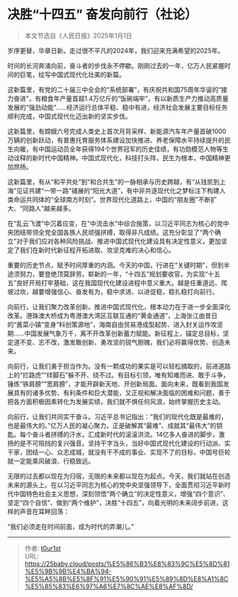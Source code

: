 # 决胜“十四五” 奋发向前行（社论）


> 本文节选自《人民日报》2025年1月1日

岁序更替，华章日新。走过很不平凡的2024年，我们迎来充满希望的2025年。

时间的长河奔涌向前，奋斗者的步伐永不停歇。刚刚过去的一年，亿万人民紧握时间的巨笔，绘写中国式现代化壮美的新篇。

这新篇里，有党的二十届三中全会的“系统部署”，有庆祝共和国75周年华诞的“接力奋进”，有粮食年产量首超1.4万亿斤的“饭碗端牢”，有以新质生产力推动高质量发展的“强劲动能”……经济运行总体平稳、稳中有进，经济社会发展主要目标任务顺利完成，中国式现代化迈出新的坚实步伐。

这新篇里，有嫦娥六号完成人类史上首次月背采样、新能源汽车年产量首破1000万辆的创新跃动，有普惠托育服务体系建设加快推进、养老保障水平持续提升的民生向暖，有中国运动员全年获得194个世界冠军的历史佳绩，有功勋模范人物等生动诠释的新时代中国精神。中国式现代化，科技打头阵，民生为根本，中国精神更加昂扬。

这新篇里，有从“和平共处”到“和合共生”的一脉相承与历史跨越，有“从钱凯到上海”见证共建“一带一路”铺展的“阳光大道”，有中非共逐现代化之梦标注下构建人类命运共同体的“全球南方时刻”。世界现代化道路上，中国的“朋友圈”不断扩大、“同路人”越来越多。

在“乱云飞渡”中沉着应变，在“中流击水”中综合施策，以习近平同志为核心的党中央团结带领全党全国各族人民顽强拼搏，取得非凡成绩。这充分彰显了“两个确立”对于我们应对各种风险挑战、推进中国式现代化建设具有决定性意义，更加坚定了我们在新时代新征程开拓进取、攻坚克难的决心和信心。

重要的历史节点，赋予时间厚重的内涵。今天的中国，行进在“关键时期”，但到半途须努力，要登绝顶莫辞劳。崭新的一年，“十四五”规划要收官，为实现“十五五”良好开局打牢基础，这在我国现代化建设进程中意义重大。越是任重道远、爬坡过坎，越要增强信心、奋发有为，稳中求进、以进促稳，稳扎稳打向前行。

向前行，让我们聚力改革创新。推进中国式现代化，根本动力在于进一步全面深化改革。港珠澳大桥成为粤港澳大湾区互联互通的“黄金通道”，上海张江由昔日的“酱菜小镇”变身“科创策源地”，海南自由贸易港成型起势、进入封关运作攻坚期……中国发展气象万千，离不开改革创新蓄力赋能。新征程上，锚定总目标，坚定道不变、志不改，激发敢创新、勇攻坚的锐气胆魄，我们必将赢得优势、创造未来。

向前行，让我们勇于担当作为。没有一颗成功的果实是可以轻松摘取的，前进道路上的“拦路虎”“绊脚石”躲不开、绕不过。有目标引领，唯有知难而进、敢于斗争，锤炼“铁肩膀”“宽肩膀”，才能开辟新天地、开创新局面。面向未来，既看到我国发展具有的诸多优势、有利条件和巨大潜能，又正视和解决面临的困难和问题，善于把各方面积极因素转化为发展实绩，我们就不惧任何风浪，始终掌握历史主动。

向前行，让我们共同实干奋斗。习近平总书记指出：“我们的现代化既是最难的，也是最伟大的。”亿万人民的凝心聚力，正是破解其“最难”、成就其“最伟大”的钥匙。每个奋斗者拼搏的汗水，汇成新时代的滚滚洪流。14亿多人奋进的脚步，激扬的是不可阻挡的复兴强音。坚持干字当头，当好中国式现代化建设的行动派、实干家，团结一心、众志成城，就没有干不成的事业、实现不了的目标，中国号巨轮就一定能乘风破浪、行稳致远。

无限的过去都以现在为归宿，无限的未来都以现在为起点。今天，我们就站在创造未来的源头上。在以习近平同志为核心的党中央坚强领导下，全面贯彻习近平新时代中国特色社会主义思想，深刻领悟“两个确立”的决定性意义，增强“四个意识”、坚定“四个自信”、做到“两个维护”，决胜“十四五”，向着光明的未来阔步前进，这样的声音在耳畔回荡：

“我们必须走在时间前面，成为时代的弄潮儿。”

---

> 作者: [t0ur1st](https://github.com/tyd2000)  
> URL: https://25baby.cloud/posts/%E5%86%B3%E8%83%9C%E5%8D%81%E5%9B%9B%E4%BA%94-%E5%A5%8B%E5%8F%91%E5%90%91%E5%89%8D%E8%A1%8C%E5%85%83%E6%97%A6%E7%8C%AE%E8%AF%8D/  

